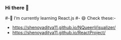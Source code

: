### Hi there 👋
#-🔭 I’m currently learning React.js
#- 😄 Check these:- 
  - https://shenoyaditya11.github.io/NQueenVisualizer/
  - https://shenoyaditya11.github.io/ReactProject/
<!--
**shenoyaditya11/shenoyaditya11** is a ✨ _special_ ✨ repository because its `README.md` (this file) appears on your GitHub profile.

Here are some ideas to get you started:

- 🔭 I’m currently working on ...
- 🌱 I’m currently learning ...
- 👯 I’m looking to collaborate on ...
- 🤔 I’m looking for help with ...
- 💬 Ask me about ...
- 📫 How to reach me: ...
- 😄 Pronouns: ...
- ⚡ Fun fact: ...
-->
